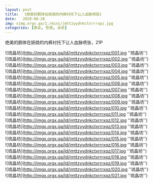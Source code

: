 ```yaml
---
layout: post
title:  《绝美的胴体在妖娆的内裤衬托下让人血脉喷张》
date:   2020-08-20
img: ximg.orgx.ga/1:/mini/jmttzyydnkctxrrrxpz.jpg
categories: [美女, 性感, 泳衣]
---
```


绝美的胴体在妖娆的内裤衬托下让人血脉喷张，21P

![琉晶坊](http://imgx.orgx.ga/ld/jmttzyydnkctxrrrxpz/001.jpg ''琉晶坊'') <br>
![琉晶坊](http://imgx.orgx.ga/ld/jmttzyydnkctxrrrxpz/002.jpg ''琉晶坊'') <br>
![琉晶坊](http://imgx.orgx.ga/ld/jmttzyydnkctxrrrxpz/003.jpg ''琉晶坊'') <br>
![琉晶坊](http://imgx.orgx.ga/ld/jmttzyydnkctxrrrxpz/004.jpg ''琉晶坊'') <br>
![琉晶坊](http://imgx.orgx.ga/ld/jmttzyydnkctxrrrxpz/005.jpg ''琉晶坊'') <br>
![琉晶坊](http://imgx.orgx.ga/ld/jmttzyydnkctxrrrxpz/006.jpg ''琉晶坊'') <br>
![琉晶坊](http://imgx.orgx.ga/ld/jmttzyydnkctxrrrxpz/007.jpg ''琉晶坊'') <br>
![琉晶坊](http://imgx.orgx.ga/ld/jmttzyydnkctxrrrxpz/008.jpg ''琉晶坊'') <br>
![琉晶坊](http://imgx.orgx.ga/ld/jmttzyydnkctxrrrxpz/009.jpg ''琉晶坊'') <br>
![琉晶坊](http://imgx.orgx.ga/ld/jmttzyydnkctxrrrxpz/010.jpg ''琉晶坊'') <br>
![琉晶坊](http://imgx.orgx.ga/ld/jmttzyydnkctxrrrxpz/011.jpg ''琉晶坊'') <br>
![琉晶坊](http://imgx.orgx.ga/ld/jmttzyydnkctxrrrxpz/012.jpg ''琉晶坊'') <br>
![琉晶坊](http://imgx.orgx.ga/ld/jmttzyydnkctxrrrxpz/013.jpg ''琉晶坊'') <br>
![琉晶坊](http://imgx.orgx.ga/ld/jmttzyydnkctxrrrxpz/014.jpg ''琉晶坊'') <br>
![琉晶坊](http://imgx.orgx.ga/ld/jmttzyydnkctxrrrxpz/015.jpg ''琉晶坊'') <br>
![琉晶坊](http://imgx.orgx.ga/ld/jmttzyydnkctxrrrxpz/016.jpg ''琉晶坊'') <br>
![琉晶坊](http://imgx.orgx.ga/ld/jmttzyydnkctxrrrxpz/017.jpg ''琉晶坊'') <br>
![琉晶坊](http://imgx.orgx.ga/ld/jmttzyydnkctxrrrxpz/018.jpg ''琉晶坊'') <br>
![琉晶坊](http://imgx.orgx.ga/ld/jmttzyydnkctxrrrxpz/019.jpg ''琉晶坊'') <br>
![琉晶坊](http://imgx.orgx.ga/ld/jmttzyydnkctxrrrxpz/020.jpg ''琉晶坊'') <br>
![琉晶坊](http://imgx.orgx.ga/ld/jmttzyydnkctxrrrxpz/021.jpg ''琉晶坊'') <br>
